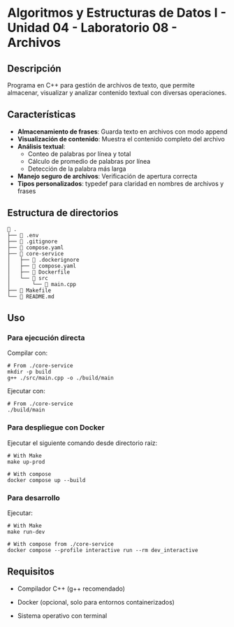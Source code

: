 # Algoritmos y Estructuras de Datos I - Unidad 04 - Laboratorio 08 - Archivos

## Descripción

Programa en C++ para gestión de archivos de texto, que permite almacenar, visualizar y analizar contenido textual con diversas operaciones.

## Características

- **Almacenamiento de frases**: Guarda texto en archivos con modo append
- **Visualización de contenido**: Muestra el contenido completo del archivo
- **Análisis textual**:
  - Conteo de palabras por línea y total
  - Cálculo de promedio de palabras por línea
  - Detección de la palabra más larga
- **Manejo seguro de archivos**: Verificación de apertura correcta
- **Tipos personalizados**: typedef para claridad en nombres de archivos y frases

## Estructura de directorios

```shell
 .
├──  .env
├──  .gitignore
├──  compose.yaml
├──  core-service
│   ├──  .dockerignore
│   ├──  compose.yaml
│   ├──  Dockerfile
│   └── 󱧼 src
│       └──  main.cpp
├──  Makefile
└──  README.md
```

## Uso

### Para ejecución directa

Compilar con:

```shell
# From ./core-service
mkdir -p build
g++ ./src/main.cpp -o ./build/main
```

Ejecutar con:

```shell
# From ./core-service
./build/main
```

### Para despliegue con Docker

Ejecutar el siguiente comando desde directorio raiz:

```shell
# With Make
make up-prod

# With compose
docker compose up --build
```

### Para desarrollo

Ejecutar:

```shell
# With Make
make run-dev

# With compose from ./core-service
docker compose --profile interactive run --rm dev_interactive
```

## Requisitos

- Compilador C++ (g++ recomendado)

- Docker (opcional, solo para entornos containerizados)

- Sistema operativo con terminal
